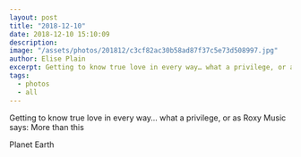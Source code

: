 ```yaml
---
layout: post
title: "2018-12-10"
date: 2018-12-10 15:10:09
description: 
image: "/assets/photos/201812/c3cf82ac30b58ad87f37c5e73d508997.jpg"
author: Elise Plain
excerpt: Getting to know true love in every way… what a privilege, or as Roxy Music says: More than this
tags: 
  - photos
  - all
---
```


Getting to know true love in every way… what a privilege, or as Roxy Music says: More than this
<p></p>
Planet Earth